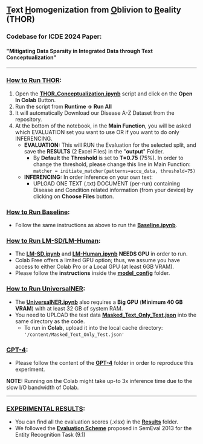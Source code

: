 ## <ins>T</ins>ext <ins>H</ins>omogenization from <ins>O</ins>blivion to <ins>R</ins>eality (**THOR**)
### Codebase for ICDE 2024 Paper:
#### "**Mitigating Data Sparsity in Integrated Data through Text Conceptualization**"
---
### <ins>How to Run THOR</ins>:
1) Open the [**THOR_Conceptualization.ipynb**](https://github.com/dtim-upc/THOR/blob/main/THOR_Conceptualization.ipynb) script and click on the **Open In Colab** Button.
2) Run the script from **Runtime ->  Run All**
3) It will automatically Download our Disease A-Z Dataset from the repository.
4) At the bottom of the notebook, in the **Main Function**, you will be asked which EVALUATION set you want to use OR if you want to do only INFERENCING.
      - **EVALUATION:** This will RUN the Evaluation for the selected split, and save the **RESULTS** (2 Excel Files) in the "**output**" Folder.
        - By **Default** the **Threshold** is set to **T=0.75** (75%). In order to change the threshold, please change this line in Main Function:<br>
                      `matcher = initiate_matcher(patterns=accu_data, threshold=75)`
      - **INFERENCING:** In order inference on your own text:
        - UPLOAD ONE TEXT (.txt) DOCUMENT (per-run) containing Disease and Condition related information (from your device) by clicking on **Choose Files** button.

### <ins>How to Run Baseline</ins>:
  - Follow the same instructions as above to run the [**Baseline.ipynb**](https://github.com/dtim-upc/THOR/blob/main/Baseline.ipynb).

### <ins>How to Run LM-SD/LM-Human</ins>:
  - The [**LM-SD.ipynb**](https://github.com/dtim-upc/THOR/blob/main/LM-SD.ipynb) and [**LM-Human.ipynb**](https://github.com/dtim-upc/THOR/blob/main/LM-Human.ipynb) **NEEDS GPU** in order to run.
  - Colab Free offers a limited GPU option; thus, we assume you have access to either Colab Pro or a Local GPU (at least 6GB VRAM).
  - Please follow the **instructions** inside the [**model_config**](https://github.com/dtim-upc/THOR/tree/main/model_config) folder.

### <ins>How to Run UniversalNER</ins>:
  - The [**UniversalNER.ipynb**](https://github.com/dtim-upc/THOR/blob/main/UniversalNER.ipynb) also requires a **Big GPU** (**Minimum 40 GB VRAM**) with at least 32 GB of system RAM.
  - You need to UPLOAD the test data [**Masked_Text_Only_Test.json**](https://github.com/dtim-upc/THOR/blob/main/Dataset/Masked_Text_Only_Test.json) into the same directory as the code.
    - To run in **Colab**, upload it into the local cache directory: `'/content/Masked_Text_Only_Test.json'`

### <ins>GPT-4</ins>:
  - Please follow the content of the [**GPT-4**](https://github.com/dtim-upc/THOR/tree/main/GPT-4) folder in order to reproduce this experiment.

**NOTE:** Running on the Colab might take up-to 3x inference time due to the slow I/O bandwidth of Colab.

---
### <ins>EXPERIMENTAL RESULTS</ins>:
  - You can find all the evaluation scores (.xlsx) in the [**Results**](https://github.com/dtim-upc/THOR/tree/main/Results) folder.
  - We followed the [**Evaluation Scheme**](https://github.com/MantisAI/nervaluate) proposed in SemEval 2013 for the Entity Recognition Task (9.1)


